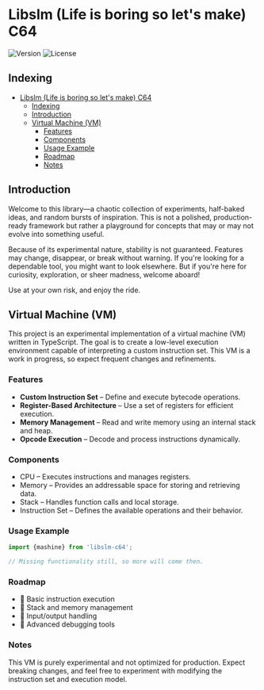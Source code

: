 # Libslm (Life is boring so let's make) C64

![Version](https://img.shields.io/github/package-json/v/Hulle107/libslm-binary?style=for-the-badge)
![License](https://img.shields.io/github/license/Hulle107/libslm-binary?style=for-the-badge)

## Indexing
- [Libslm (Life is boring so let's make) C64](#libslm-life-is-boring-so-lets-make-c64)
  - [Indexing](#indexing)
  - [Introduction](#introduction)
  - [Virtual Machine (VM)](#virtual-machine-vm)
    - [Features](#features)
    - [Components](#components)
    - [Usage Example](#usage-example)
    - [Roadmap](#roadmap)
    - [Notes](#notes)

## Introduction
Welcome to this library—a chaotic collection of experiments, half-baked ideas, and random bursts of inspiration. This is not a polished, production-ready framework but rather a playground for concepts that may or may not evolve into something useful.

Because of its experimental nature, stability is not guaranteed. Features may change, disappear, or break without warning. If you're looking for a dependable tool, you might want to look elsewhere. But if you're here for curiosity, exploration, or sheer madness, welcome aboard!

Use at your own risk, and enjoy the ride.

## Virtual Machine (VM)
This project is an experimental implementation of a virtual machine (VM) written in TypeScript. The goal is to create a low-level execution environment capable of interpreting a custom instruction set. This VM is a work in progress, so expect frequent changes and refinements.

### Features
- **Custom Instruction Set** – Define and execute bytecode operations.
- **Register-Based Architecture** – Use a set of registers for efficient execution.
- **Memory Management** – Read and write memory using an internal stack and heap.
- **Opcode Execution** – Decode and process instructions dynamically.

### Components
- CPU – Executes instructions and manages registers.
- Memory – Provides an addressable space for storing and retrieving data.
- Stack – Handles function calls and local storage.
- Instruction Set – Defines the available operations and their behavior.

### Usage Example
```typescript
import {mashine} from 'libslm-c64';

// Missing functionality still, so more will come then.
```

### Roadmap
- 🔲 Basic instruction execution
- 🔲 Stack and memory management
- 🔲 Input/output handling
- 🔲 Advanced debugging tools

### Notes
This VM is purely experimental and not optimized for production. Expect breaking changes, and feel free to experiment with modifying the instruction set and execution model.